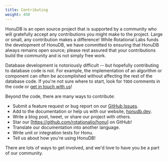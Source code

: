```yaml
---
title: Contributing
weight: 450
---
```


HonuDB is an open source project that is supported by a community who will gratefully accept any contributions you might make to the project. Large or small, any contribution makes a difference! While Rotational Labs funds the development of HonuDB, we have committed to ensuring that HonuDB always remains open source; please rest assured that your contributions build the community and is not simply free work.

Database development is notoriously difficult -- but hopefully contributing to database code is not. For example, the implementation of an algorithm or component can often be accomplished without affecting the rest of the database code. If you're not sure where to start, look for `TODO` comments in the code or [get in touch with us](https://rotational.io/contact)!

Beyond the code, there are many ways to contribute:

- Submit a feature request or bug report on our [GitHub Issues](https://github.com/rotationalio/honu/issues).
- Add to the documentation or help us with our website, [honudb.dev](https://honudb.dev).
- Write a blog post, tweet, or share our project with others.
- Star our [https://github.com/rotationalio/honu] on GitHub!
- Translate our documentation into another language.
- Write unit or integration tests for Honu.
- Tell us about how you're using HonuDB!

There are lots of ways to get involved, and we'd love to have you be a part of our community.